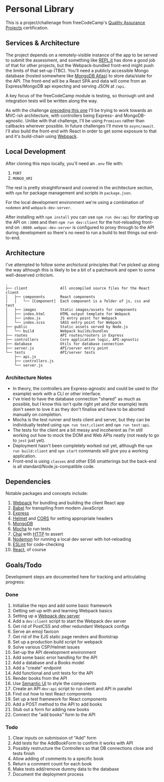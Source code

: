 # Personal Library

This is a project/challenage from freeCodeCamp's [Quality Assurance Projects](https://www.freecodecamp.org/learn/quality-assurance/quality-assurance-projects/issue-tracker) certification. 

## Services & Architecture

The project depends on a remotely-visible instance of the app to be served to submit the assessment, and something like [REPL.it](https://repl.it/) has done a good job of that for other projects, but the Webpack-bundled front-end might push the limits of that set-up (TBC). You'll need a publicly accessible Mongo database (hosted somewhere like [MongoDB Atlas](https://www.mongodb.com/cloud/atlas)) to store data/state for the API. The front-end will be a React SPA and data will come from an Express/MongoDB api expecting and serving JSON at `/api`.

A key focus of the freeCodeCamp module is testing, so thorough unit and integration tests will be written along the way.

As with the challenge [preceding this one](https://github.com/dvbsknd/FCC-issue-tracker) I'll be trying to work towards an MVC-ish architecture, with controllers being Express- and MongoDB-agnostic. Unlike with that challenge, I'll be using `Promises` rather than callbacks wherever possible. In future challenges I'll move to `async/await`. I'll also build the front-end with React in order to get some exposure to that and it's build-chain using [Webpack](https://webpack.js.org/).

## Local Development

After cloning this repo locally, you'll need an `.env` file with:

1. `PORT`
1. `MONGO_URI`

The rest is pretty straightforward and covered in the architecture section, with `npm` for package management and scripts in `package.json`.

For the local development environment we're using a combination of `nodemon` and `webpack-dev-server`.

After installing with `npm install` you can use `npm run dev:api` for starting up the API on `:3000` and then `npm run dev:client` for the hot-reloading front-end on `:8080`. `webpac-dev-server` is configured to proxy through to the API during development so there's no need to run a build to test things out end-to-end.

## Architecture

I've attempted to follow some archictural principles that I've picked up along the way although this is likely to be a bit of a patchwork and open to some well-deserved criticism.

~~~ text
.
├── client               All uncompiled source files for the React client
│   ├── components       React components
│   │   └── [Component]  Each component is a folder of js, css and test
│   ├── images           Static images/assets for components
│   ├── index.html       HTML output template for Webpack
│   ├── index.js         JS entry point for Webpack
│   └── index.scss       SASS entry point for Webpack
├── public               Static assets served by Node.js
│   └── build            Webpack builds/bundles
├── routes               API routes/routers in Express
├── controllers          Core application logic, API-agnostic
├── database             Utils for database connection
├── server.js            API/server entry point
└── tests                API/server tests
    ├── api.js
    ├── controllers.js
    └── server.js
~~~

### Architecture Notes

- In theory, the controllers are Express-agnostic and could be used to (for example) work with a CLI or other interface.
- I've tried to have the database connection "shared" as much as possible, but I know this isn't quite right yet and (for example) tests don't seem to love it as they don't finalise and have to be aborted manually on completion.
- Mocha is the test runner and tests client and server, but they can be individually tested using `npm run test;client` and `npm run test:api`.
- The tests for the client are a bit messy and incoherent as I'm still working out how to mock the DOM and Web APIs neatly (not ready to go to `jest` just yet).
- Deployment hasn't been completely worked out yet, although the `npm run build:client` and `npm start` commands will give you a working application.
- Front-end is using `classes` and other ES6 smatterings but the back-end is all standard/Node.js-compatible code.

## Dependencies

Notable packages and concepts include:

1. [Webpack](https://webpack.js.org/) for bundling and building the client React app
1. [Babel](https://babeljs.io/) for transpiling from modern JavaScript
1. [Express](https://www.npmjs.com/package/express)
1. [Helmet](https://www.npmjs.com/package/helmet) and [CORS](https://www.npmjs.com/package/cors) for setting appropriate headers
1. [MongoDB](https://www.npmjs.com/package/mongodb)
1. [Mocha](https://www.npmjs.com/package/mocha) to run tests
1. [Chai](https://www.npmjs.com/package/chai) with [HTTP](https://www.npmjs.com/package/chai-http) to assert
1. [Nodemon](https://www.npmjs.com/package/nodemon) for running a local dev server with hot-reloading
1. [ESLint](https://www.npmjs.com/package/eslint) for code-checking
1. [React](https://reactjs.org/), of course

## Goals/Todo

Development steps are documented here for tracking and articulating progress:

### Done

1. Initialise the repo and add some basic framework
1. Getting set-up with and learning Webpack basics
1. Setting up a [Webpack dev server](https://github.com/webpack/webpack-dev-server)
1. Add a `dev:client` script to start the Webpack dev server
1. Get rid of PostCSS and other redundant Webpack configs
1. Serve an emoji favicon
1. Get rid of the EJS static page renders and Bootstrap
1. Set up a production build script for webpack
1. Solve various CSP/Helmet issues
1. Set-up the API development environment
1. Add some basic error handling for the API
1. Add a database and a Books model
1. Add a "create" endpoint
1. Add functional and unit tests for the API
1. Render books from the API
1. Use [Semantic UI](https://react.semantic-ui.com/elements/input/) to style the components
1. Create an API `dev:api` script to run client and API in parallel
1. Find out how to test React components
1. Set up a test framework for React components
1. Add a POST method to the API to add books
1. Stub out a form for adding new books
1. Connect the "add books" form to the API

### Todo

1. Clear inputs on submission of "Add" form
1. Add tests for the AddBookForm to confirm it works with API
1. Possibly restructure the Controllers so that DB connections close and tests finish
1. Allow adding of comments to a specific book
1. Return a comment count for each book
1. Make tests add/remove dummy data to the database
1. Document the deployment process
